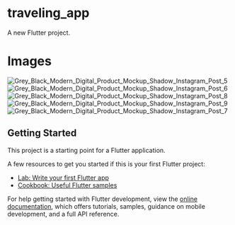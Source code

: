 # traveling_app

A new Flutter project.
# Images
![Grey_Black_Modern_Digital_Product_Mockup_Shadow_Instagram_Post_5](https://github.com/AbdAlhadi1/Flutter_Coffee_Template/assets/120032556/ae4df55b-3868-42e9-a2db-95449035ba95)
![Grey_Black_Modern_Digital_Product_Mockup_Shadow_Instagram_Post_6](https://github.com/AbdAlhadi1/Flutter_Coffee_Template/assets/120032556/bcc603be-d190-40f4-bd19-10d76bf46793)
![Grey_Black_Modern_Digital_Product_Mockup_Shadow_Instagram_Post_8](https://github.com/AbdAlhadi1/Flutter_Coffee_Template/assets/120032556/379861a6-c73c-4d08-b9dd-aa23022c7c3b)
![Grey_Black_Modern_Digital_Product_Mockup_Shadow_Instagram_Post_9](https://github.com/AbdAlhadi1/Flutter_Coffee_Template/assets/120032556/533a7e26-d780-45c9-b890-2880c2192886)
![Grey_Black_Modern_Digital_Product_Mockup_Shadow_Instagram_Post_7](https://github.com/AbdAlhadi1/Flutter_Coffee_Template/assets/120032556/fa78b017-b784-4e8c-a8e0-2fde43eb3c25)
## Getting Started

This project is a starting point for a Flutter application.

A few resources to get you started if this is your first Flutter project:

- [Lab: Write your first Flutter app](https://docs.flutter.dev/get-started/codelab)
- [Cookbook: Useful Flutter samples](https://docs.flutter.dev/cookbook)

For help getting started with Flutter development, view the
[online documentation](https://docs.flutter.dev/), which offers tutorials,
samples, guidance on mobile development, and a full API reference.
